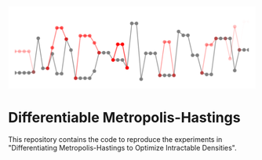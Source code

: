 ![](plots/gaussian_plot_alts_bare.png)

# Differentiable Metropolis-Hastings 

This repository contains the code to reproduce the experiments in "Differentiating Metropolis-Hastings to Optimize Intractable Densities".

